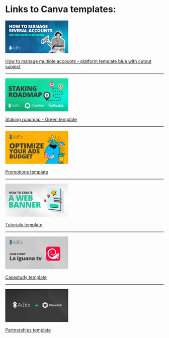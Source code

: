 **<h1>Links to Canva templates:</h1>**

<a href="https://www.canva.com/design/DAEH9e2OaII/share/preview?token=XkznY3NGXDPH4W6eaOPTvw&role=EDITOR&utm_content=DAEH9e2OaII&utm_campaign=designshare&utm_medium=link&utm_source=sharebutton"><img src="/artwork/featured%20image%20templates/How%20to%20manage%20several%20accounts2.png" width="200"></a>

[How to manage multiple accounts - platform template blue with cutout subject](https://www.canva.com/design/DAEH9e2OaII/share/preview?token=XkznY3NGXDPH4W6eaOPTvw&role=EDITOR&utm_content=DAEH9e2OaII&utm_campaign=designshare&utm_medium=link&utm_source=sharebutton)

---

<a href="#"><img src="/artwork/featured%20image%20templates/Staking%20roadmap-green2.png" width="200"></a>

[Staking roadmap - Green template](https://www.canva.com/design/DAEH80wxe84/-XtsdBRTwul6N_mra74ixw/view?utm_content=DAEH80wxe84&utm_campaign=designshare&utm_medium=link&utm_source=homepage_design_menu)

---

<a href="#"><img src="/artwork/featured%20image%20templates/Promotions-template.png" width="200"></a>

[Promotions template](#)

---

<a href="#"><img src="/artwork/featured%20image%20templates/Tutorials-template.png" width="200"></a>

[Tutorials template](#)

---

<a href="#"><img src="/artwork/featured%20image%20templates/case-study.png" width="200"></a>

[Casestudy template](#)

---

<a href="#"><img src="/artwork/featured%20image%20templates/Partnerships.png" width="200"></a>

[Partnerships template](#)
